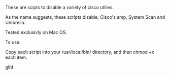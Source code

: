 These are scipts to disable a variety of cisco utilies.

As the name suggests, these scripts disable, Cisco's amp, System Scan and Umbrella.

Tested exclusivly on Mac OS.

To use:

Copy each script into your /usr/local/bin/ directory, and then chmod +x each item.

glhf
